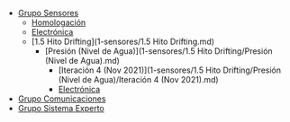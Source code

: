 - [Grupo Sensores](1-sensores/README.md)
  - [Homologación](1-sensores/homologacion.md)
  - [Electrónica](1-sensores/electronica.md)
  - [1.5 Hito Drifting](1-sensores/1.5 Hito Drifting.md)
    - [Presión (Nivel de Agua)](1-sensores/1.5 Hito Drifting/Presión (Nivel de Agua).md)
      - [Iteración 4 (Nov 2021)](1-sensores/1.5 Hito Drifting/Presión (Nivel de Agua)/Iteración 4 (Nov 2021).md)
      - [Electrónica](1-sensores/homologacion.md)
- [Grupo Comunicaciones](2-comunicaciones/README.md)
- [Grupo Sistema Experto](3-experto/README.md)
